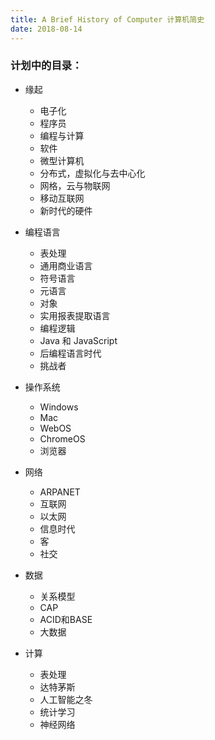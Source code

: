 ```yaml
---
title: A Brief History of Computer 计算机简史
date: 2018-08-14
---
```

### 计划中的目录：

 - 缘起
   - 电子化
   - 程序员
   - 编程与计算
   - 软件
   - 微型计算机
   - 分布式，虚拟化与去中心化
   - 网格，云与物联网
   - 移动互联网
   - 新时代的硬件

 - 编程语言
   - 表处理
   - 通用商业语言
   - 符号语言
   - 元语言
   - 对象
   - 实用报表提取语言
   - 编程逻辑
   - Java 和 JavaScript
   - 后编程语言时代
   - 挑战者

 - 操作系统
   - Windows
   - Mac
   - WebOS
   - ChromeOS
   - 浏览器

 - 网络
   - ARPANET
   - 互联网
   - 以太网
   - 信息时代
   - 客
   - 社交

 - 数据
   - 关系模型
   - CAP
   - ACID和BASE
   - 大数据

 - 计算
   - 表处理
   - 达特茅斯
   - 人工智能之冬
   - 统计学习
   - 神经网络
